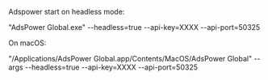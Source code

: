 Adspower start on headless mode:

"AdsPower Global.exe" --headless=true --api-key=XXXX --api-port=50325

On macOS:

"/Applications/AdsPower Global.app/Contents/MacOS/AdsPower Global" --args --headless=true --api-key=XXXX --api-port=50325
